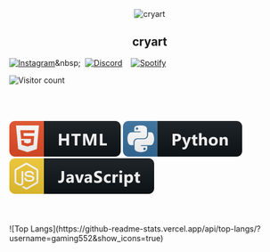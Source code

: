 <p align="center">
 <img width="500px" src="https://media.discordapp.net/attachments/1051484679041204315/1076547999423025233/image0.jpg" align="center" alt="cryart" />
 <h2 align="center">cryart</h2>
</p>

[![Instagram](https://img.shields.io/badge/__cosmin00-%23E4405F.svg?style=for-the-badge&logo=Instagram&logoColor=white)](https://instagram.com/__cosmin00?)&nbsp;&nbsp;
[![Discord](https://img.shields.io/badge/xan-%231DA1F2.svg?style=for-the-badge&logo=Discord&logoColor=white)](https://discord.com/users/959055077946032229)&nbsp;&nbsp;&nbsp;
[![Spotify](https://img.shields.io/badge/Csmn__-%231DA1F2.svg?style=for-the-badge&logo=Spotify&logoColor=white)](https://open.spotify.com/user/5bcknf0u6og6rxf0cj93qmutk?si=5W-KKJr_TsuXBImr-E22cQ)&nbsp;&nbsp;

![Visitor count](https://visitor-badge.laobi.icu/badge?page_id=gaming552.cryart)
<br/>
<br/>

<br/>
<br/>
<img src="https://raw.githubusercontent.com/MikeCodesDotNET/ColoredBadges/master/svg/dev/languages/html.svg" alt="html" style="max-width: 100%;"> <img src="https://raw.githubusercontent.com/MikeCodesDotNET/ColoredBadges/master/svg/dev/languages/python.svg" alt="python" style="max-width: 100%;"> <img src="https://raw.githubusercontent.com/MikeCodesDotNET/ColoredBadges/master/svg/dev/languages/js.svg" alt="js" style="max-width: 100%;">
<br/>
<br/>

<br/>
<br/>
![Top Langs](https://github-readme-stats.vercel.app/api/top-langs/?username=gaming552&show_icons=true)
<br/>
<br/>
